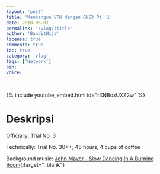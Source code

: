```yaml
---
layout: 'post'
title: 'Membangun VPN dengan GNS3 Pt. 1'
date: 2018-06-01
permalink: '/vlog/:title'
author: 'BanditHijo'
license: true
comments: true
toc: true
category: 'vlog'
tags: ['Network']
pin:
voice:
---
```


<div style="margin-top:30px;"></div>

{% include youtube_embed.html id="rXNBoxUXZ2w" %}

# Deskripsi

Officially: Trial No. 3

Technically: Trial No. 30++, 48 hours, 4 cups of coffee

Background music:
[John Mayer - Slow Dancing In A Burning Room](https://www.youtube.com/watch?v=p5XtkwlSIGI){:target="_blank"}
